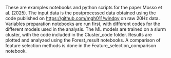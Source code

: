These are examples notebooks and python scripts for the paper Mosso et al. (2025).
The input data is the postprocessed data obtained using the code published on https://github.com/mgh011/windpy on raw 20Hz data.
Variables preparation notebooks are run first, with different codes for the different models used in the analysis. 
The ML models are trained on a slurm cluster, with the code included in the Cluster_code folder.
Results are plotted and analyzed using the Forest_result notebooks. 
A comparison of feature selection methods is done in the Feature_selection_comparison notebook.
